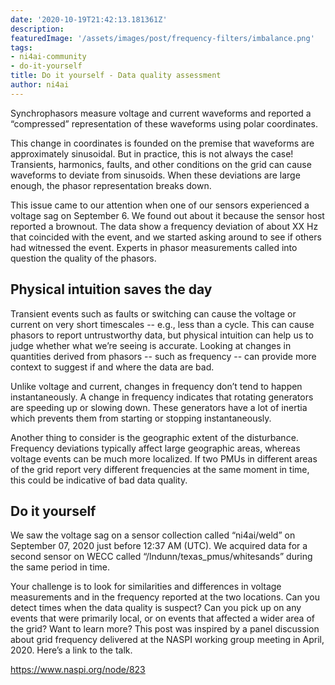 ```yaml
---
date: '2020-10-19T21:42:13.181361Z'
description: 
featuredImage: '/assets/images/post/frequency-filters/imbalance.png'
tags:
- ni4ai-community
- do-it-yourself
title: Do it yourself - Data quality assessment
author: ni4ai
---
```


Synchrophasors measure voltage and current waveforms and reported a “compressed” representation of these waveforms using polar coordinates. 

This change in coordinates is founded on the premise that waveforms are approximately sinusoidal. But in practice, this is not always the case! Transients, harmonics, faults, and other conditions on the grid can cause waveforms to deviate from sinusoids. When these deviations are large enough, the phasor representation breaks down.

This issue came to our attention when one of our sensors experienced a voltage sag on September 6. We found out about it because the sensor host reported a brownout. The data show a frequency deviation of about XX Hz that coincided with the event, and we started asking around to see if others had witnessed the event. Experts in phasor measurements called into question the quality of the phasors.

## Physical intuition saves the day
Transient events such as faults or switching can cause the voltage or current on very short timescales -- e.g., less than a cycle. This can cause phasors to report untrustworthy data, but physical intuition can help us to judge whether what we’re seeing is accurate. Looking at changes in quantities derived from phasors -- such as frequency -- can provide more context to suggest if and where the data are bad. 

Unlike voltage and current, changes in frequency don’t tend to happen instantaneously. A change in frequency indicates that rotating generators are speeding up or slowing down. These generators have a lot of inertia which prevents them from starting or stopping instantaneously.

Another thing to consider is the geographic extent of the disturbance. Frequency deviations typically affect large geographic areas, whereas voltage events can be much more localized. If two PMUs in different areas of the grid report very different frequencies at the same moment in time, this could be indicative of bad data quality.

## Do it yourself
We saw the voltage sag on a sensor collection called “ni4ai/weld” on September 07, 2020 just before 12:37 AM (UTC). We acquired data for a second sensor on WECC called “/lndunn/texas_pmus/whitesands” during the same period in time. 

Your challenge is to look for similarities and differences in voltage measurements and in the frequency reported at the two locations. Can you detect times when the data quality is suspect? Can you pick up on any events that were primarily local, or on events that affected a wider area of the grid?
Want to learn more?
This post was inspired by a panel discussion about grid frequency delivered at the NASPI working group meeting in April, 2020. Here’s a link to the talk.

https://www.naspi.org/node/823 
